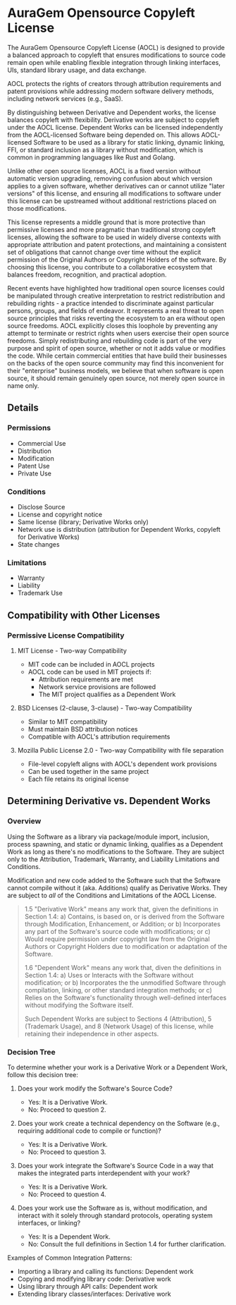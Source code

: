 # AuraGem Opensource Copyleft License

The AuraGem Opensource Copyleft License (AOCL) is designed to provide a balanced approach to copyleft that ensures modifications to source code remain open while enabling flexible integration through linking interfaces, UIs, standard library usage, and data exchange.

AOCL protects the rights of creators through attribution requirements and patent provisions while addressing modern software delivery methods, including network services (e.g., SaaS).

By distinguishing between Derivative and Dependent works, the license balances copyleft with flexibility. Derivative works are subject to copyleft under the AOCL license. Dependent Works can be licensed independently from the AOCL-licensed Software being depended on. This allows AOCL-licensed Software to be used as a library for static linking, dynamic linking, FFI, or standard inclusion as a library without modification, which is common in programming languages like Rust and Golang.

Unlike other open source licenses, AOCL is a fixed version without automatic version upgrading, removing confusion about which version applies to a given software, whether derivatives can or cannot utilize "later versions" of this license, and ensuring all modifications to software under this license can be upstreamed without additional restrictions placed on those modifications.

This license represents a middle ground that is more protective than permissive licenses and more pragmatic than traditional strong copyleft licenses, allowing the software to be used in widely diverse contexts with appropriate attribution and patent protections, and maintaining a consistent set of obligations that cannot change over time without the explicit permission of the Original Authors or Copyright Holders of the software. By choosing this license, you contribute to a collaborative ecosystem that balances freedom, recognition, and practical adoption.

Recent events have highlighted how traditional open source licenses could be manipulated through creative interpretation to restrict redistribution and rebuilding rights - a practice intended to discriminate against particular persons, groups, and fields of endeavor. It represents a real threat to open source principles that risks reverting the ecosystem to an era without open source freedoms. AOCL explicitly closes this loophole by preventing any attempt to terminate or restrict rights when users exercise their open source freedoms. Simply redistributing and rebuilding code is part of the very purpose and spirit of open source, whether or not it adds value or modifies the code. While certain commercial entities that have build their businesses on the backs of the open source community may find this inconvenient for their "enterprise" business models, we believe that when software is open source, it should remain genuinely open source, not merely open source in name only.


## Details

### Permissions
* Commercial Use
* Distribution
* Modification
* Patent Use
* Private Use

### Conditions
* Disclose Source
* License and copyright notice
* Same license (library; Derivative Works only)
* Network use is distribution (attribution for Dependent Works, copyleft for Derivative Works)
* State changes

### Limitations
* Warranty
* Liability
* Trademark Use

## Compatibility with Other Licenses

### Permissive License Compatibility

1. MIT License - Two-way Compatibility
   * MIT code can be included in AOCL projects
   * AOCL code can be used in MIT projects if:
     - Attribution requirements are met
     - Network service provisions are followed
     - The MIT project qualifies as a Dependent Work

2. BSD Licenses (2-clause, 3-clause) - Two-way Compatibility
   * Similar to MIT compatibility
   * Must maintain BSD attribution notices
   * Compatible with AOCL's attribution requirements

3. Mozilla Public License 2.0 - Two-way Compatibility with file separation
   * File-level copyleft aligns with AOCL's dependent work provisions
   * Can be used together in the same project
   * Each file retains its original license

## Determining Derivative vs. Dependent Works

### Overview

Using the Software as a library via package/module import, inclusion, process spawning, and static or dynamic linking, qualifies as a Dependent Work as long as there's no modifications to the Software. They are subject only to the Attribution, Trademark, Warranty, and Liability Limitations and Conditions.

Modification and new code added to the Software such that the Software cannot compile without it (aka. Additions) qualify as Derivative Works. They are subject to *all* of the Conditions and Limitations of the AOCL License.

> 1.5 "Derivative Work" means any work that, given the definitions in Section 1.4:
>    a) Contains, is based on, or is derived from the Software through Modification, Enhancement, or Addition; or
>    b) Incorporates any part of the Software's source code with modifications; or
>    c) Would require permission under copyright law from the Original Authors or Copyright Holders due to modification or adaptation of the Software.
>
> 1.6 "Dependent Work" means any work that, diven the definitions in Section 1.4:
>    a) Uses or Interacts with the Software without modification; or
>    b) Incorporates the the unmodified Software through compilation, linking, or other standard integration methods; or
>    c) Relies on the Software's functionality through well-defined interfaces without modifying the Software itself.
>
>    Such Dependent Works are subject to Sections 4 (Attribution), 5 (Trademark Usage), and 8 (Network Usage) of this license, while retaining their independence in other aspects.

### Decision Tree

To determine whether your work is a Derivative Work or a Dependent Work, follow this decision tree:

1. Does your work modify the Software's Source Code?
   - Yes: It is a Derivative Work.
   - No: Proceed to question 2.

2. Does your work create a technical dependency on the Software (e.g., requiring additional code to compile or function)?
   - Yes: It is a Derivative Work.
   - No: Proceed to question 3.

3. Does your work integrate the Software's Source Code in a way that makes the integrated parts interdependent with your work?
   - Yes: It is a Derivative Work.
   - No: Proceed to question 4.

4. Does your work use the Software as is, without modification, and interact with it solely through standard protocols, operating system interfaces, or linking?
   - Yes: It is a Dependent Work.
   - No: Consult the full definitions in Section 1.4 for further clarification.

Examples of Common Integration Patterns:
- Importing a library and calling its functions: Dependent work
- Copying and modifying library code: Derivative work
- Using library through API calls: Dependent work
- Extending library classes/interfaces: Derivative work
